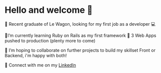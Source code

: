 # Hello and welcome 👋

:red_car: Recent graduate of Le Wagon, looking for my first job as a developer :computer:

:gem:I’m currently learning Ruby on Rails as my first framework :railway_car: 
            3 Web Apps pushed to production (plenty more to come)

👯 I’m hoping to collaborate on further projects to build my skillset
    Front or Backend, i'm happy with both!

💬 Connect with me on my [LinkedIn](www.linkedin.com/in/20Rwillcox)
